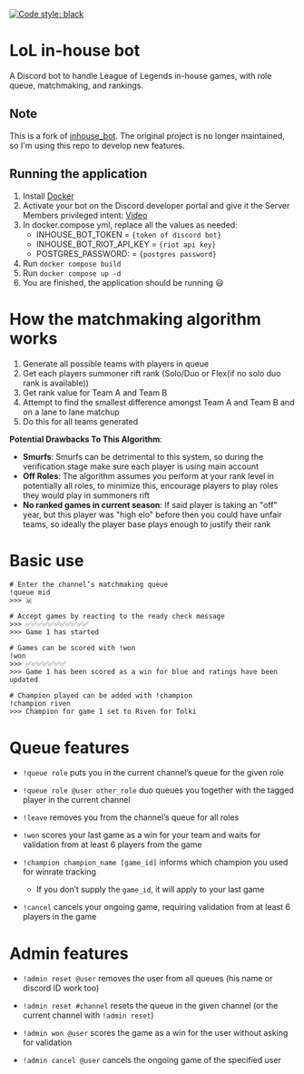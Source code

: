 [![Code style: black](https://img.shields.io/badge/code%20style-black-000000.svg)](https://github.com/psf/black)

# LoL in-house bot
A Discord bot to handle League of Legends in-house games, with role queue, matchmaking, and rankings.

## Note

This is a fork of [inhouse_bot](https://github.com/mrtolkien/inhouse_bot). The original project is no longer maintained, so I'm using this repo to develop new features.

## Running the application

1. Install [Docker](https://docs.docker.com/get-docker/)
2. Activate your bot on the Discord developer portal and give it the Server Members privileged intent: [Video](http://www.youtube.com/watch?v=TksVS8PE2fw   "Youtube Video")
3. In docker.compose yml, replace all the values as needed:
    - INHOUSE_BOT_TOKEN = ```{token of discord bot}```
    - INHOUSE_BOT_RIOT_API_KEY = ```{riot api key}```
    - POSTGRES_PASSWORD: = ```{postgres password}```
4. Run ```docker compose build ```
5. Run ```docker compose up -d``` 
6. You are finished, the application should be running :smiley:

# How the matchmaking algorithm works
1. Generate all possible teams with players in queue
2. Get each players summoner rift rank (Solo/Duo or Flex(if no solo duo rank is available))
3. Get rank value for Team A and Team B
4. Attempt to find the smallest difference amongst Team A and Team B and on a lane to lane matchup
5. Do this for all teams generated

**Potential Drawbacks To This Algorithm**:
- **Smurfs**: Smurfs can be detrimental to this system, so during the verification stage make sure each player is using main account
- **Off Roles**: The algorithm assumes you perform at your rank level in potentially all roles, to minimize this, encourage players to play roles they would play in summoners rift
- **No ranked games in current season**: If said player is taking an "off" year, but this player was "high elo" before then you could have unfair teams, so ideally the player base plays enough to justify their rank

# Basic use
```
# Enter the channel’s matchmaking queue
!queue mid
>>> 🇲

# Accept games by reacting to the ready check message
>>> ✅✅✅✅✅✅✅✅✅✅✅
>>> Game 1 has started

# Games can be scored with !won
!won
>>> ✅✅✅✅✅✅✅
>>> Game 1 has been scored as a win for blue and ratings have been updated

# Champion played can be added with !champion
!champion riven
>>> Champion for game 1 set to Riven for Tolki
```

# Queue features
- `!queue role` puts you in the current channel’s queue for the given role

- `!queue role @user other_role` duo queues you together with the tagged player in the current channel

- `!leave` removes you from the channel’s queue for all roles

- `!won` scores your last game as a win for your team and waits for validation from at least 6 players from the game

- `!champion champion_name [game_id]` informs which champion you used for winrate tracking
    - If you don’t supply the `game_id`, it will apply to your last game

- `!cancel` cancels your ongoing game, requiring validation from at least 6 players in the game

# Admin features
- `!admin reset @user` removes the user from all queues (his name or discord ID work too)

- `!admin reset #channel` resets the queue in the given channel (or the current channel with `!admin reset`)

- `!admin won @user` scores the game as a win for the user without asking for validation

- `!admin cancel @user` cancels the ongoing game of the specified user
